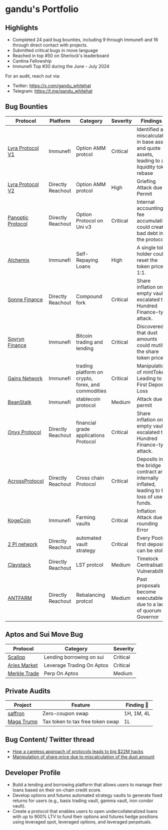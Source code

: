 # gandu's Portfolio

## Highlights
- Completed 24 paid bug bounties, including 9 through Immunefi and 16 through direct contact with projects.
- Submitted critical bugs in move language
- Reached in top #50 on Sherlock's leaderboard
- Cantina Fellowship
- Immunefi Top #30 during the June - July 2024

For an audit, reach out via:
- Twitter: https://x.com/gandu_whitehat
- Telegram: https://t.me/gandu_whitehat

## Bug Bounties
| Protocol    |Platform| Category                  | Severity   | Findings 🔎|
|------------|---------|------------------|-----------|----------|
|[Lyra Protocol V1](https://www.derive.xyz/)| Immunefi| Option AMM protcol |Critical | Identified a miscalculation in base assets and quote assets, leading to a liquidity token rebase
|[Lyra Protocol V2](https://www.derive.xyz/)| Directly Reachout| Option AMM protcol |High | Griefing Attack due to Permit
|[Panoptic Protocol](https://panoptic.xyz/)| Directly Reachout | Option Protocol on Uni v3| Critical | Internal accounting fee accumulation could create bad debt in the protocol.
|[Alchemix](https://alchemix.fi/)| Immunefi | Self-Repaying Loans | High | A single token holder could reset the token price to 1:1.
|[Sonne Finance ](https://sonne.finance/)| Directly Reachout | Compound fork | Critical | Share inflation on empty vaults escalated to a Hundred Finance-type attack.  
|[Sovryn Finance ](https://sovryn.com/)| Immunefi | Bitcoin trading and lending | Critical | Discovered that dust amounts could mutilate the share token price. 
|[Gains Network  ](https://gains.trade/)| Immunefi |  trading platform on crypto, forex, and commodities| Critical |  Manipulation of mintToken Leading to First Deposit Loss
|[BeanStalk ](https://bean.money/)| Immunefi |  stablecoin protocol| Medium | Attack due to permit 
|[Onyx Protocol](https://onyx.org/)| Directly Reachout | financial grade applications Protocol| Critical | Share inflation on empty vaults escalated to a Hundred Finance-type attack. 
|[AcrossProtocol](https://across.to/)| Directly Reachout | Cross chain Protocol| Critical | Deposits in the bridge contract are internally inflated, leading to the loss of user funds.
|[KogeCoin](https://kogecoin.io/)| Immunefi |  Farming vaults  | Critical | Inflation Attack due to rounding Error
|[2 PI network ](https://2pi.network/)| Directly Reachout |  automated vault strategy | Critical | Every Pools first deposit can be stolen
|[Claystack ](https://claystack.com/)| Directly Reachout | LST protcol | Medium  | Timelock Centralisation Vulnerability
|[ANTFARM ](https://antfarm.finance/)| Directly Reachout | Rebalancing protcol | Medium  | Past proposals become executable due to a lack of quorum in Governor


## Aptos and Sui Move Bug 
| Protocol |  Category                  | Severity   
|------------|---------|------------------|
|[Scallop](https://www.scallop.io/) |  Lending borrowing on sui | Critical
|[Aries Market](https://ariesmarkets.xyz/) |Leverage Trading On Aptos| Critical
|[Merkle Trade](https://merkle.trade/) |Perp On Aptos| Medium 


## Private Audits 
| Project    |Feature| Finding 🔎|
|------------|---------|------------------|
|[saffron](https://www.saffron.finance/) |  Zero-coupon swap | 1H, 1M, 4L
|[ Maga Trump](http://magamemecoin.com/) | Tax token to tax free token swap | 1L


## Bug Content/ Twitter thread 
- [How a careless approach of protocols leads to big $22M hacks](https://x.com/gandu_whitehat/status/1811041165573038174)
- [Manipulation of share price due to miscalculation of the dust amount](https://x.com/gandu_whitehat/status/1803794103248806223)

## Developer Profile 
- Build a lending and borrowing platform that allows users to manage their loans based on their on-chain credit score.
- Develop options and futures automated strategy vaults to generate fixed returns for users (e.g., basis trading vault, gamma vault, iron condor vault).
- Create a protocol that enables users to open undercollateralized loans with up to 900% LTV to fund their options and futures hedge positions using leveraged spot, leveraged options, and leveraged perpetuals.







